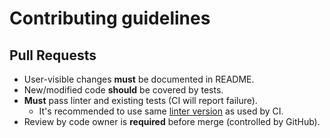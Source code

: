 # Contributing guidelines

## Pull Requests

* User-visible changes **must** be documented in README.
* New/modified code **should** be covered by tests.
* **Must** pass linter and existing tests (CI will report failure).
  * It's recommended to use same [linter version](.circleci/config.yml#L8) as used by CI.
* Review by code owner is **required** before merge (controlled by GitHub).
